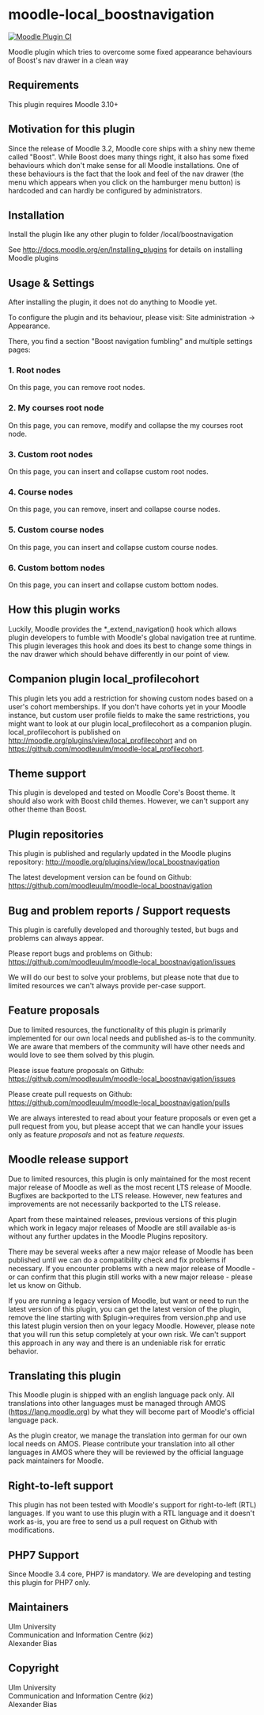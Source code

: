 moodle-local_boostnavigation
============================

[![Moodle Plugin CI](https://github.com/moodleuulm/moodle-local_boostnavigation/workflows/Moodle%20Plugin%20CI/badge.svg?branch=master)](https://github.com/moodleuulm/moodle-local_boostnavigation/actions?query=workflow%3A%22Moodle+Plugin+CI%22+branch%3Amaster)

Moodle plugin which tries to overcome some fixed appearance behaviours of Boost's nav drawer in a clean way


Requirements
------------

This plugin requires Moodle 3.10+


Motivation for this plugin
--------------------------

Since the release of Moodle 3.2, Moodle core ships with a shiny new theme called "Boost". While Boost does many things right, it also has some fixed behaviours which don't make sense for all Moodle installations. One of these behaviours is the fact that the look and feel of the nav drawer (the menu which appears when you click on the hamburger menu button) is hardcoded and can hardly be configured by administrators.


Installation
------------

Install the plugin like any other plugin to folder
/local/boostnavigation

See http://docs.moodle.org/en/Installing_plugins for details on installing Moodle plugins


Usage & Settings
----------------

After installing the plugin, it does not do anything to Moodle yet.

To configure the plugin and its behaviour, please visit:
Site administration -> Appearance.

There, you find a section "Boost navigation fumbling" and multiple settings pages:

### 1. Root nodes

On this page, you can remove root nodes.

### 2. My courses root node

On this page, you can remove, modify and collapse the my courses root node.

### 3. Custom root nodes

On this page, you can insert and collapse custom root nodes.

### 4. Course nodes

On this page, you can remove, insert and collapse course nodes.

### 5. Custom course nodes

On this page, you can insert and collapse custom course nodes.

### 6. Custom bottom nodes

On this page, you can insert and collapse custom bottom nodes.


How this plugin works
---------------------

Luckily, Moodle provides the *_extend_navigation() hook which allows plugin developers to fumble with Moodle's global navigation tree at runtime. This plugin leverages this hook and does its best to change some things in the nav drawer which should behave differently in our point of view.


Companion plugin local_profilecohort
------------------------------------
This plugin lets you add a restriction for showing custom nodes based on a user's cohort memberships. If you don't have cohorts yet in your Moodle instance, but custom user profile fields to make the same restrictions, you might want to look at our plugin local_profilecohort as a companion plugin. local_profilecohort is published on http://moodle.org/plugins/view/local_profilecohort and on https://github.com/moodleuulm/moodle-local_profilecohort.


Theme support
-------------

This plugin is developed and tested on Moodle Core's Boost theme.
It should also work with Boost child themes. However, we can't support any other theme than Boost.


Plugin repositories
-------------------

This plugin is published and regularly updated in the Moodle plugins repository:
http://moodle.org/plugins/view/local_boostnavigation

The latest development version can be found on Github:
https://github.com/moodleuulm/moodle-local_boostnavigation


Bug and problem reports / Support requests
------------------------------------------

This plugin is carefully developed and thoroughly tested, but bugs and problems can always appear.

Please report bugs and problems on Github:
https://github.com/moodleuulm/moodle-local_boostnavigation/issues

We will do our best to solve your problems, but please note that due to limited resources we can't always provide per-case support.


Feature proposals
-----------------

Due to limited resources, the functionality of this plugin is primarily implemented for our own local needs and published as-is to the community. We are aware that members of the community will have other needs and would love to see them solved by this plugin.

Please issue feature proposals on Github:
https://github.com/moodleuulm/moodle-local_boostnavigation/issues

Please create pull requests on Github:
https://github.com/moodleuulm/moodle-local_boostnavigation/pulls

We are always interested to read about your feature proposals or even get a pull request from you, but please accept that we can handle your issues only as feature _proposals_ and not as feature _requests_.


Moodle release support
----------------------

Due to limited resources, this plugin is only maintained for the most recent major release of Moodle as well as the most recent LTS release of Moodle. Bugfixes are backported to the LTS release. However, new features and improvements are not necessarily backported to the LTS release.

Apart from these maintained releases, previous versions of this plugin which work in legacy major releases of Moodle are still available as-is without any further updates in the Moodle Plugins repository.

There may be several weeks after a new major release of Moodle has been published until we can do a compatibility check and fix problems if necessary. If you encounter problems with a new major release of Moodle - or can confirm that this plugin still works with a new major release - please let us know on Github.

If you are running a legacy version of Moodle, but want or need to run the latest version of this plugin, you can get the latest version of the plugin, remove the line starting with $plugin->requires from version.php and use this latest plugin version then on your legacy Moodle. However, please note that you will run this setup completely at your own risk. We can't support this approach in any way and there is an undeniable risk for erratic behavior.


Translating this plugin
-----------------------

This Moodle plugin is shipped with an english language pack only. All translations into other languages must be managed through AMOS (https://lang.moodle.org) by what they will become part of Moodle's official language pack.

As the plugin creator, we manage the translation into german for our own local needs on AMOS. Please contribute your translation into all other languages in AMOS where they will be reviewed by the official language pack maintainers for Moodle.


Right-to-left support
---------------------

This plugin has not been tested with Moodle's support for right-to-left (RTL) languages.
If you want to use this plugin with a RTL language and it doesn't work as-is, you are free to send us a pull request on Github with modifications.


PHP7 Support
------------

Since Moodle 3.4 core, PHP7 is mandatory. We are developing and testing this plugin for PHP7 only.


Maintainers
-----------

Ulm University\
Communication and Information Centre (kiz)\
Alexander Bias


Copyright
---------

Ulm University\
Communication and Information Centre (kiz)\
Alexander Bias
